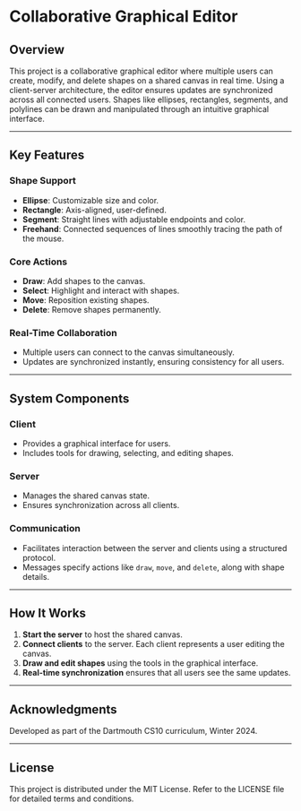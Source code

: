# Collaborative Graphical Editor

## Overview

This project is a collaborative graphical editor where multiple users can create, modify, and delete shapes on a shared canvas in real time. Using a client-server architecture, the editor ensures updates are synchronized across all connected users. Shapes like ellipses, rectangles, segments, and polylines can be drawn and manipulated through an intuitive graphical interface.

---

## Key Features

### Shape Support

- **Ellipse**: Customizable size and color.
- **Rectangle**: Axis-aligned, user-defined.
- **Segment**: Straight lines with adjustable endpoints and color.
- **Freehand**: Connected sequences of lines smoothly tracing the path of the mouse.

### Core Actions

- **Draw**: Add shapes to the canvas.
- **Select**: Highlight and interact with shapes.
- **Move**: Reposition existing shapes.
- **Delete**: Remove shapes permanently.

### Real-Time Collaboration

- Multiple users can connect to the canvas simultaneously.
- Updates are synchronized instantly, ensuring consistency for all users.

---

## System Components

### Client

- Provides a graphical interface for users.
- Includes tools for drawing, selecting, and editing shapes.

### Server

- Manages the shared canvas state.
- Ensures synchronization across all clients.

### Communication

- Facilitates interaction between the server and clients using a structured protocol.
- Messages specify actions like `draw`, `move`, and `delete`, along with shape details.

---

## How It Works

1. **Start the server** to host the shared canvas.
2. **Connect clients** to the server. Each client represents a user editing the canvas.
3. **Draw and edit shapes** using the tools in the graphical interface.
4. **Real-time synchronization** ensures that all users see the same updates.

---

## Acknowledgments

Developed as part of the Dartmouth CS10 curriculum, Winter 2024.

---

## License

This project is distributed under the MIT License. Refer to the LICENSE file for detailed terms and conditions.

